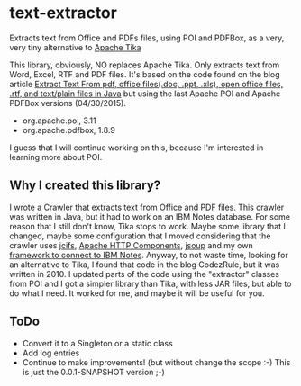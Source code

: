 # text-extractor
Extracts text from Office and PDFs files, using POI and PDFBox, as a very, very tiny alternative to [Apache Tika](https://tika.apache.org/)

This library, obviously, NO replaces Apache Tika. Only extracts text from Word, Excel, RTF and PDF files. It's based on the code found on the blog article [Extract Text From pdf, office files(.doc, .ppt, .xls), open office files, .rtf, and text/plain files in Java](https://codezrule.wordpress.com/2010/03/24/extract-text-from-pdf-office-files-doc-ppt-xls-open-office-files-rtf-and-textplain-files-in-java/)  but using the last Apache POI and Apache PDFBox versions (04/30/2015).

- org.apache.poi, 3.11
- org.apache.pdfbox, 1.8.9

I guess that I will continue working on this, because I'm interested in learning more about POI.

## Why I created this library?

I wrote a Crawler that extracts text from Office and PDF files. This crawler was written in Java, but it had to work on an IBM Notes database. For some reason that I still don't know, Tika stops to work. Maybe some library that I changed, maybe some configuration that I moved considering that the crawler uses [jcifs](https://jcifs.samba.org/), [Apache HTTP Components](http://hc.apache.org/), [jsoup](http://jsoup.org/) and my own [framework to connect to IBM Notes](https://github.com/mariosotil/river-framework). Anyway, to not waste time, looking for an alternative to Tika, I found that code in the blog CodezRule, but it was written in 2010. I updated parts of the code using the "extractor" classes from POI and I got a simpler library than Tika, with less JAR files, but able to do what I need. It worked for me, and maybe it will be useful for you.

## ToDo

- Convert it to a Singleton or a static class
- Add log entries
- Continue to make improvements! (but without change the scope :-)  This is just the 0.0.1-SNAPSHOT version ;-)
